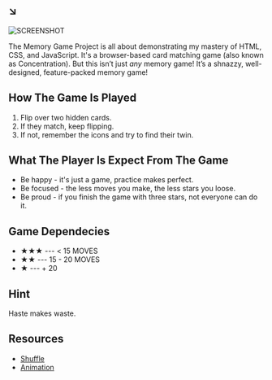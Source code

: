 ## ↘︎

![SCREENSHOT](jpg/screenshot.png)

The Memory Game Project is all about demonstrating my mastery of HTML, CSS, and JavaScript. It's a browser-based card matching game (also known as Concentration). But this isn’t just *any* memory game! It’s a shnazzy, well-designed, feature-packed memory game!

## How The Game Is Played

1. Flip over two hidden cards.
2. If they match, keep flipping. 
3. If not, remember the icons and try to find their twin.

## What The Player Is Expect From The Game

- Be happy - it's just a game, practice makes perfect.
- Be focused - the less moves you make, the less stars you loose.
- Be proud - if you finish the game with three stars, not everyone can do it.

## Game Dependecies

- ★★★ --- < 15 MOVES
- ★★ --- 15 - 20 MOVES 
- ★ --- + 20

## Hint

Haste makes waste.

## Resources

* [Shuffle](http://stackoverflow.com/a/2450976)
* [Animation](http://animista.net)